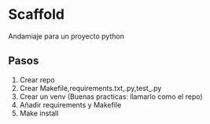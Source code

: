 # Scaffold
Andamiaje para un proyecto python

## Pasos 
1. Crear repo 
2. Crear Makefile,requirements.txt,.py,test_.py 
3. Crear un venv (Buenas practicas: llamarlo como el repo)
4. Añadir requirements y Makefile 
5. Make install

